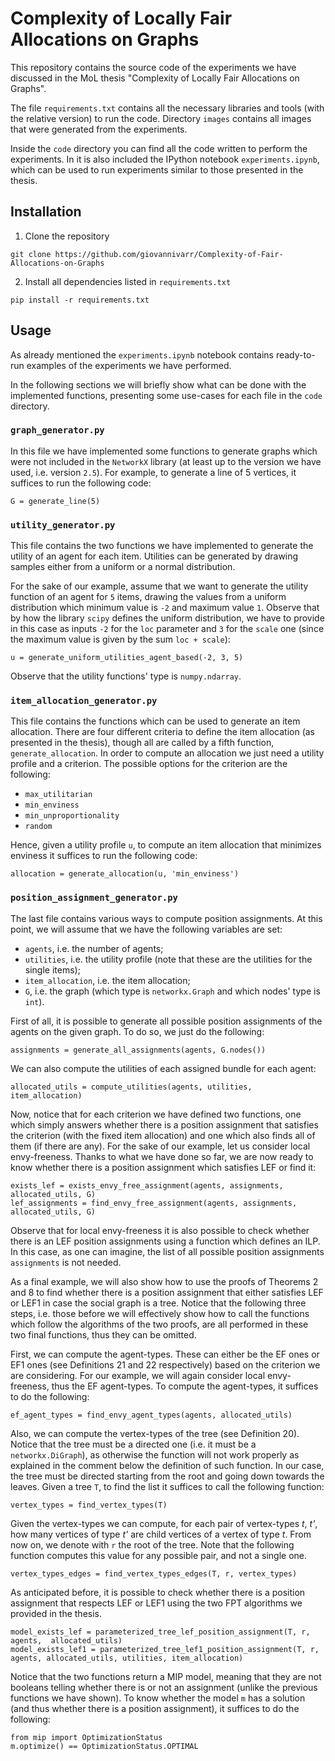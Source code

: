 # Complexity of Locally Fair Allocations on Graphs

This repository contains the source code of the experiments we have discussed in the MoL thesis "Complexity of Locally Fair Allocations on Graphs".

The file `requirements.txt` contains all the necessary libraries and tools (with the relative version) to run the code. Directory `images` contains all images that were generated from the experiments.

Inside the `code` directory you can find all the code written to perform the experiments. In it is also included the IPython notebook `experiments.ipynb`, which can be used to run experiments similar to those presented in the thesis.


## Installation

1. Clone the repository

```
git clone https://github.com/giovannivarr/Complexity-of-Fair-Allocations-on-Graphs
```

2. Install all dependencies listed in `requirements.txt`

```
pip install -r requirements.txt
```


## Usage

As already mentioned the `experiments.ipynb` notebook contains ready-to-run examples of the experiments we have performed.

In the following sections we will briefly show what can be done with the implemented functions, presenting some use-cases for each file in the `code` directory.


### `graph_generator.py`

In this file we have implemented some functions to generate graphs which were not included in the `NetworkX` library (at least up to the version we have used, i.e. version `2.5`). For example, to generate a line of 5 vertices, it suffices to run the following code:

```
G = generate_line(5)
```


### `utility_generator.py`

This file contains the two functions we have implemented to generate the utility of an agent for each item. Utilities can be generated by drawing samples either from a uniform or a normal distribution.

For the sake of our example, assume that we want to generate the utility function of an agent for `5` items, drawing the values from a uniform distribution which minimum value is `-2` and maximum value `1`. Observe that by how the library `scipy` defines the uniform distribution, we have to provide in this case as inputs `-2` for the `loc` parameter and `3` for the `scale` one (since the maximum value is given by the sum `loc + scale`):

```
u = generate_uniform_utilities_agent_based(-2, 3, 5)
```

Observe that the utility functions' type is `numpy.ndarray`.


### `item_allocation_generator.py`

This file contains the functions which can be used to generate an item allocation. There are four different criteria to define the item allocation (as presented in the thesis), though all are called by a fifth function, `generate_allocation`. In order to compute an allocation we just need a utility profile and a criterion. The possible options for the criterion are the following:

- `max_utilitarian`
- `min_enviness`
- `min_unproportionality`
- `random`

Hence, given a utility profile `u`, to compute an item allocation that minimizes enviness it suffices to run the following code:

```
allocation = generate_allocation(u, 'min_enviness')
```


### `position_assignment_generator.py`

The last file contains various ways to compute position assignments. At this point, we will assume that we have the following variables are set:
- `agents`, i.e. the number of agents;
- `utilities`, i.e. the utility profile (note that these are the utilities for the single items);
- `item_allocation`, i.e. the item allocation;
- `G`, i.e. the graph (which type is `networkx.Graph` and which nodes' type is `int`).

First of all, it is possible to generate all possible position assignments of the agents on the given graph. To do so, we just do the following:

```
assignments = generate_all_assignments(agents, G.nodes())
```

We can also compute the utilities of each assigned bundle for each agent:

```
allocated_utils = compute_utilities(agents, utilities, item_allocation)
```

Now, notice that for each criterion we have defined two functions, one which simply answers whether there is a position assignment that satisfies the criterion (with the fixed item allocation) and one which also finds all of them (if there are any). For the sake of our example, let us consider local envy-freeness. Thanks to what we have done so far, we are now ready to know whether there is a position assignment which satisfies LEF or find it:

```
exists_lef = exists_envy_free_assignment(agents, assignments, allocated_utils, G)
lef_assignments = find_envy_free_assignment(agents, assignments, allocated_utils, G)
```

Observe that for local envy-freeness it is also possible to check whether there is an LEF position assignments using a function which defines an ILP. In this case, as one can imagine, the list of all possible position assignments `assignments` is not needed.

As a final example, we will also show how to use the proofs of Theorems 2 and 8 to find whether there is a position assignment that either satisfies LEF or LEF1 in case the social graph is a tree. Notice that the following three steps, i.e. those before we will effectively show how to call the functions which follow the algorithms of the two proofs, are all performed in these two final functions, thus they can be omitted.

First, we can compute the agent-types. These can either be the EF ones or EF1 ones (see Definitions 21 and 22 respectively) based on the criterion we are considering. For our example, we will again consider local envy-freeness, thus the EF agent-types. To compute the agent-types, it suffices to do the following:

```
ef_agent_types = find_envy_agent_types(agents, allocated_utils)
```

Also, we can compute the vertex-types of the tree (see Definition 20). Notice that the tree must be a directed one (i.e. it must be a `networkx.DiGraph`), as otherwise the function will not work properly as explained in the comment below the definition of such function. In our case, the tree must be directed starting from the root and going down towards the leaves. Given a tree `T`, to find the list it suffices to call the following function:

```
vertex_types = find_vertex_types(T)
```

Given the vertex-types we can compute, for each pair of vertex-types *t*, *t'*, how many vertices of type *t'* are child vertices of a vertex of type *t*. From now on, we denote with `r` the root of the tree. Note that the following function computes this value for any possible pair, and not a single one.

```
vertex_types_edges = find_vertex_types_edges(T, r, vertex_types)
```

As anticipated before, it is possible to check whether there is a position assignment that respects LEF or LEF1 using the two FPT algorithms we provided in the thesis.

```
model_exists_lef = parameterized_tree_lef_position_assignment(T, r, agents,  allocated_utils)
model_exists_lef1 = parameterized_tree_lef1_position_assignment(T, r, agents, allocated_utils, utilities, item_allocation)
```

Notice that the two functions return a MIP model, meaning that they are not booleans telling whether there is or not an assignment (unlike the previous functions we have shown). To know whether the model `m` has a solution (and thus whether there is a position assignment), it suffices to do the following:

```
from mip import OptimizationStatus
m.optimize() == OptimizationStatus.OPTIMAL
```
